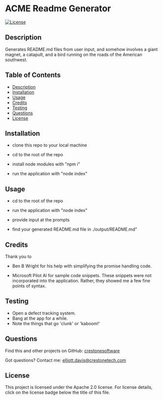 # ACME Readme Generator
[![License](https://img.shields.io/badge/License-Apache_2.0-blue.svg)](https://opensource.org/licenses/Apache-2.0)
## <a name="Description"></a>Description
Generates README.md files from user input, and somehow involves a giant magnet, a catapult, and a bird running on the roads of the American southwest.
## <a name="Table of Contents"></a>Table of Contents
- [Description](#Description)
- [Installation](#Installation)
- [Usage](#Usage)
- [Credits](#Credits)
- [Testing](#Testing)
- [Questions](#Questions)
- [License](#License)

## <a name="Installation"></a>Installation
- clone this repo to your local machine
    
- cd to the root of the repo
    
- install node modules with "npm i"
    
- run the application with "node index"
    
## <a name="Usage"></a>Usage
- cd to the root of the repo
              
- run the application with "node index"
              
- provide input at the prompts
              
- find your generated README.md file in ./output/README.md"
## <a name="Credits"></a>Credits
Thank you to 
      
- Ben B Wright for his help with simplifying the promise handling code.
      
- Microsoft Pilot AI for sample code snippets. These snippets were not incorporated into the application. Rather, they showed me a few fine points of syntax.
## <a name="Testing"></a>Testing
- Open a defect tracking system.
- Bang at the app for a while.
- Note the things that go 'clunk' or 'kaboom!'
## <a name="Questions"></a>Questions
Find this and other projects on GitHub: <a href="https://github.com/crestonesoftware">crestonesoftware</a>

Got questions? Contact me: <a href="mailto:elliott.davis@crestonetech.com">elliott.davis@crestonetech.com</a>
## <a name="License"></a>License
This project is licensed under the Apache 2.0 license. For license details, click on the license badge below the title of this file.
